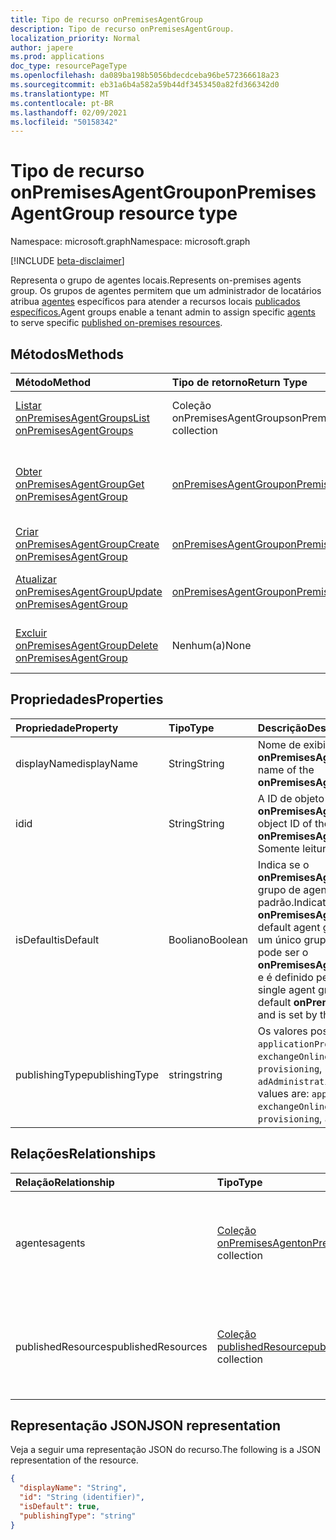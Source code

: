 ```yaml
---
title: Tipo de recurso onPremisesAgentGroup
description: Tipo de recurso onPremisesAgentGroup.
localization_priority: Normal
author: japere
ms.prod: applications
doc_type: resourcePageType
ms.openlocfilehash: da089ba198b5056bdecdceba96be572366618a23
ms.sourcegitcommit: eb31a6b4a582a59b44df3453450a82fd366342d0
ms.translationtype: MT
ms.contentlocale: pt-BR
ms.lasthandoff: 02/09/2021
ms.locfileid: "50158342"
---
```

# <a name="onpremisesagentgroup-resource-type"></a><span data-ttu-id="8fea2-103">Tipo de recurso onPremisesAgentGroup</span><span class="sxs-lookup"><span data-stu-id="8fea2-103">onPremisesAgentGroup resource type</span></span>

<span data-ttu-id="8fea2-104">Namespace: microsoft.graph</span><span class="sxs-lookup"><span data-stu-id="8fea2-104">Namespace: microsoft.graph</span></span>

[!INCLUDE [beta-disclaimer](../../includes/beta-disclaimer.md)]

<span data-ttu-id="8fea2-105">Representa o grupo de agentes locais.</span><span class="sxs-lookup"><span data-stu-id="8fea2-105">Represents on-premises agents group.</span></span> <span data-ttu-id="8fea2-106">Os grupos de agentes permitem que um administrador de locatários atribua [agentes](onpremisesagent.md) específicos para atender a recursos locais [publicados específicos.](publishedresource.md)</span><span class="sxs-lookup"><span data-stu-id="8fea2-106">Agent groups enable a tenant admin to assign specific [agents](onpremisesagent.md) to serve specific [published on-premises resources](publishedresource.md).</span></span>

## <a name="methods"></a><span data-ttu-id="8fea2-107">Métodos</span><span class="sxs-lookup"><span data-stu-id="8fea2-107">Methods</span></span>

| <span data-ttu-id="8fea2-108">Método</span><span class="sxs-lookup"><span data-stu-id="8fea2-108">Method</span></span>       | <span data-ttu-id="8fea2-109">Tipo de retorno</span><span class="sxs-lookup"><span data-stu-id="8fea2-109">Return Type</span></span> | <span data-ttu-id="8fea2-110">Descrição</span><span class="sxs-lookup"><span data-stu-id="8fea2-110">Description</span></span> |
|:-------------|:------------|:------------|
| [<span data-ttu-id="8fea2-111">Listar onPremisesAgentGroups</span><span class="sxs-lookup"><span data-stu-id="8fea2-111">List onPremisesAgentGroups</span></span>](../api/onpremisesagentgroup-list.md) | <span data-ttu-id="8fea2-112">Coleção onPremisesAgentGroups</span><span class="sxs-lookup"><span data-stu-id="8fea2-112">onPremisesAgentGroups collection</span></span> | <span data-ttu-id="8fea2-113">Obter uma **coleção de objetos onPremisesAgentGroup.**</span><span class="sxs-lookup"><span data-stu-id="8fea2-113">Get an **onPremisesAgentGroup** objects collection.</span></span> |
| [<span data-ttu-id="8fea2-114">Obter onPremisesAgentGroup</span><span class="sxs-lookup"><span data-stu-id="8fea2-114">Get onPremisesAgentGroup</span></span>](../api/onpremisesagentgroup-get.md) | [<span data-ttu-id="8fea2-115">onPremisesAgentGroup</span><span class="sxs-lookup"><span data-stu-id="8fea2-115">onPremisesAgentGroup</span></span>](onpremisesagentgroup.md) | <span data-ttu-id="8fea2-116">Leia as propriedades e os relacionamentos de um **objeto onPremisesAgentGroup.**</span><span class="sxs-lookup"><span data-stu-id="8fea2-116">Read the properties and relationships of an **onPremisesAgentGroup** object.</span></span> |
| [<span data-ttu-id="8fea2-117">Criar onPremisesAgentGroup</span><span class="sxs-lookup"><span data-stu-id="8fea2-117">Create onPremisesAgentGroup</span></span>](../api/onpremisesagentgroup-post.md)  | [<span data-ttu-id="8fea2-118">onPremisesAgentGroup</span><span class="sxs-lookup"><span data-stu-id="8fea2-118">onPremisesAgentGroup</span></span>](onpremisesagentgroup.md) | <span data-ttu-id="8fea2-119">Crie um novo **onPremisesAgentGroup**.</span><span class="sxs-lookup"><span data-stu-id="8fea2-119">Create a new **onPremisesAgentGroup**.</span></span> |
| [<span data-ttu-id="8fea2-120">Atualizar onPremisesAgentGroup</span><span class="sxs-lookup"><span data-stu-id="8fea2-120">Update onPremisesAgentGroup</span></span>](../api/onpremisesagentgroup-update.md) | [<span data-ttu-id="8fea2-121">onPremisesAgentGroup</span><span class="sxs-lookup"><span data-stu-id="8fea2-121">onPremisesAgentGroup</span></span>](onpremisesagentgroup.md) | <span data-ttu-id="8fea2-122">Atualize **um objeto onPremisesAgentGroup.**</span><span class="sxs-lookup"><span data-stu-id="8fea2-122">Update an **onPremisesAgentGroup** object.</span></span> |
| [<span data-ttu-id="8fea2-123">Excluir onPremisesAgentGroup</span><span class="sxs-lookup"><span data-stu-id="8fea2-123">Delete  onPremisesAgentGroup</span></span>](../api/onpremisesagentgroup-delete.md) | <span data-ttu-id="8fea2-124">Nenhum(a)</span><span class="sxs-lookup"><span data-stu-id="8fea2-124">None</span></span> | <span data-ttu-id="8fea2-125">**Exclua um objeto onPremisesAgentGroup.**</span><span class="sxs-lookup"><span data-stu-id="8fea2-125">Delete an **onPremisesAgentGroup** object.</span></span> |

## <a name="properties"></a><span data-ttu-id="8fea2-126">Propriedades</span><span class="sxs-lookup"><span data-stu-id="8fea2-126">Properties</span></span>

| <span data-ttu-id="8fea2-127">Propriedade</span><span class="sxs-lookup"><span data-stu-id="8fea2-127">Property</span></span>     | <span data-ttu-id="8fea2-128">Tipo</span><span class="sxs-lookup"><span data-stu-id="8fea2-128">Type</span></span>        | <span data-ttu-id="8fea2-129">Descrição</span><span class="sxs-lookup"><span data-stu-id="8fea2-129">Description</span></span> |
|:-------------|:------------|:------------|
|<span data-ttu-id="8fea2-130">displayName</span><span class="sxs-lookup"><span data-stu-id="8fea2-130">displayName</span></span>|<span data-ttu-id="8fea2-131">String</span><span class="sxs-lookup"><span data-stu-id="8fea2-131">String</span></span>|<span data-ttu-id="8fea2-132">Nome de exibição **do onPremisesAgentGroup**.</span><span class="sxs-lookup"><span data-stu-id="8fea2-132">Display name of the **onPremisesAgentGroup**.</span></span>|
|<span data-ttu-id="8fea2-133">id</span><span class="sxs-lookup"><span data-stu-id="8fea2-133">id</span></span>|<span data-ttu-id="8fea2-134">String</span><span class="sxs-lookup"><span data-stu-id="8fea2-134">String</span></span>| <span data-ttu-id="8fea2-135">A ID de objeto do **onPremisesAgentGroup**.</span><span class="sxs-lookup"><span data-stu-id="8fea2-135">The object ID of the **onPremisesAgentGroup**.</span></span> <span data-ttu-id="8fea2-136">Somente leitura.</span><span class="sxs-lookup"><span data-stu-id="8fea2-136">Read-only.</span></span>|
|<span data-ttu-id="8fea2-137">isDefault</span><span class="sxs-lookup"><span data-stu-id="8fea2-137">isDefault</span></span>|<span data-ttu-id="8fea2-138">Booliano</span><span class="sxs-lookup"><span data-stu-id="8fea2-138">Boolean</span></span>|<span data-ttu-id="8fea2-139">Indica se o **onPremisesAgentGroup é** o grupo de agentes padrão.</span><span class="sxs-lookup"><span data-stu-id="8fea2-139">Indicates if the **onPremisesAgentGroup** is the default agent group.</span></span> <span data-ttu-id="8fea2-140">Somente um único grupo de agentes pode ser o **onPremisesAgentGroup** padrão e é definido pelo sistema.</span><span class="sxs-lookup"><span data-stu-id="8fea2-140">Only a single agent group can be the default **onPremisesAgentGroup** and is set by the system.</span></span>|
|<span data-ttu-id="8fea2-141">publishingType</span><span class="sxs-lookup"><span data-stu-id="8fea2-141">publishingType</span></span>|<span data-ttu-id="8fea2-142">string</span><span class="sxs-lookup"><span data-stu-id="8fea2-142">string</span></span>| <span data-ttu-id="8fea2-143">Os valores possíveis são: `applicationProxy`, `exchangeOnline`, `authentication`, `provisioning`, `adAdministration`.</span><span class="sxs-lookup"><span data-stu-id="8fea2-143">Possible values are: `applicationProxy`, `exchangeOnline`, `authentication`, `provisioning`, `adAdministration`.</span></span>|

## <a name="relationships"></a><span data-ttu-id="8fea2-144">Relações</span><span class="sxs-lookup"><span data-stu-id="8fea2-144">Relationships</span></span>

| <span data-ttu-id="8fea2-145">Relação</span><span class="sxs-lookup"><span data-stu-id="8fea2-145">Relationship</span></span> | <span data-ttu-id="8fea2-146">Tipo</span><span class="sxs-lookup"><span data-stu-id="8fea2-146">Type</span></span>        | <span data-ttu-id="8fea2-147">Descrição</span><span class="sxs-lookup"><span data-stu-id="8fea2-147">Description</span></span> |
|:-------------|:------------|:------------|
|<span data-ttu-id="8fea2-148">agentes</span><span class="sxs-lookup"><span data-stu-id="8fea2-148">agents</span></span>|<span data-ttu-id="8fea2-149">[Coleção onPremisesAgent](onpremisesagent.md)</span><span class="sxs-lookup"><span data-stu-id="8fea2-149">[onPremisesAgent](onpremisesagent.md) collection</span></span>| <span data-ttu-id="8fea2-150">Lista de **onPremisesAgent** que são atribuídos a **um onPremisesAgentGroup**.</span><span class="sxs-lookup"><span data-stu-id="8fea2-150">List of **onPremisesAgent** that are assigned to an **onPremisesAgentGroup**.</span></span> <span data-ttu-id="8fea2-151">Somente leitura.</span><span class="sxs-lookup"><span data-stu-id="8fea2-151">Read-only.</span></span> <span data-ttu-id="8fea2-152">Anulável.</span><span class="sxs-lookup"><span data-stu-id="8fea2-152">Nullable.</span></span>|
|<span data-ttu-id="8fea2-153">publishedResources</span><span class="sxs-lookup"><span data-stu-id="8fea2-153">publishedResources</span></span>|<span data-ttu-id="8fea2-154">[Coleção publishedResource](publishedresource.md)</span><span class="sxs-lookup"><span data-stu-id="8fea2-154">[publishedResource](publishedresource.md) collection</span></span>| <span data-ttu-id="8fea2-155">Lista de **publishedResource** que são atribuídos a **um onPremisesAgentGroup**.</span><span class="sxs-lookup"><span data-stu-id="8fea2-155">List of **publishedResource** that are assigned to an **onPremisesAgentGroup**.</span></span> <span data-ttu-id="8fea2-156">Somente leitura.</span><span class="sxs-lookup"><span data-stu-id="8fea2-156">Read-only.</span></span> <span data-ttu-id="8fea2-157">Anulável.</span><span class="sxs-lookup"><span data-stu-id="8fea2-157">Nullable.</span></span>|

## <a name="json-representation"></a><span data-ttu-id="8fea2-158">Representação JSON</span><span class="sxs-lookup"><span data-stu-id="8fea2-158">JSON representation</span></span>

<span data-ttu-id="8fea2-159">Veja a seguir uma representação JSON do recurso.</span><span class="sxs-lookup"><span data-stu-id="8fea2-159">The following is a JSON representation of the resource.</span></span>

<!-- {
  "blockType": "resource",
  "optionalProperties": [

  ],
  "@odata.type": "microsoft.graph.onPremisesAgentGroup",
  "keyProperty": "id"
}-->

```json
{
  "displayName": "String",
  "id": "String (identifier)",
  "isDefault": true,
  "publishingType": "string"
}
```

<!-- uuid: 16cd6b66-4b1a-43a1-adaf-3a886856ed98
2019-02-04 14:57:30 UTC -->
<!-- {
  "type": "#page.annotation",
  "description": "onPremisesAgentGroup resource",
  "keywords": "",
  "section": "documentation",
  "tocPath": ""
}-->



